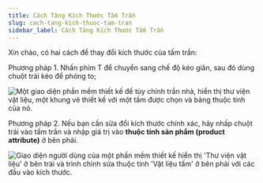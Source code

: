 ```yaml
---
title: Cách Tăng Kích Thước Tấm Trần
slug: cach-tang-kich-thuoc-tam-tran
sidebar_label: Cách Tăng Kích Thước Tấm Trần
---
```


Xin chào, có hai cách để thay đổi kích thước của tấm trần:

Phương pháp 1. Nhấn phím T để chuyển sang chế độ kéo giãn, sau đó dùng chuột trái kéo để phóng to;

![Một giao diện phần mềm thiết kế để tùy chỉnh trần nhà, hiển thị thư viện vật liệu, một khung vẽ thiết kế với một tấm được chọn và bảng thuộc tính của nó.](https://storage.googleapis.com/jegavn_kb/images/2e500cfd-8e0c-43cf-a80c-6fbc38c1eb5f.png)

Phương pháp 2. Nếu bạn cần sửa đổi kích thước chính xác, hãy nhấp chuột trái vào tấm trần và nhập giá trị vào **thuộc tính sản phẩm (product attribute)** ở bên phải.

![Giao diện người dùng của một phần mềm thiết kế hiển thị 'Thư viện vật liệu' ở bên trái và trình chỉnh sửa thuộc tính 'Vật liệu tấm' ở bên phải với các đầu vào kích thước.](https://storage.googleapis.com/jegavn_kb/images/9c5a253a-db12-4832-8848-0abb25b0f61a.png)
